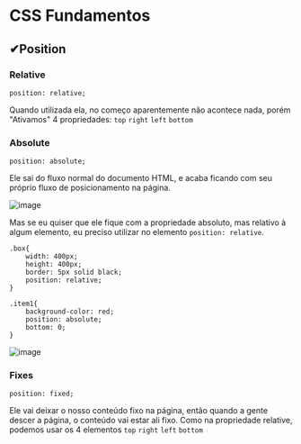 # CSS Fundamentos

## ✔Position
### Relative
`position: relative;`

Quando utilizada ela, no começo aparentemente não acontece nada, porém "Ativamos" 4 propriedades: 
`top`
`right`
`left`
`bottom` 

### Absolute
`position: absolute;`

Ele sai do fluxo normal do documento HTML, e acaba ficando com seu próprio fluxo de posicionamento na página. 

![image](https://user-images.githubusercontent.com/69365572/145476666-004cb11a-a659-4340-a6ae-6ae6456b6816.png)


Mas se eu quiser que ele fique com a propriedade absoluto, mas relativo à algum elemento, eu preciso utilizar no elemento `position: relative`.

```
.box{
    width: 400px;
    height: 400px;
    border: 5px solid black;
    position: relative;
}
```
```
.item1{
    background-color: red;
    position: absolute;
    bottom: 0;
}
```
![image](https://user-images.githubusercontent.com/69365572/145476591-8a0e3ead-88f0-4590-af7d-b50d83aff074.png)


### Fixes
`position: fixed;`

Ele vai deixar o nosso conteúdo fixo na página, então quando a gente descer a página, o conteúdo vai estar ali fixo. Como na propriedade relative, podemos usar os 4 elementos
`top`
`right`
`left`
`bottom` 
